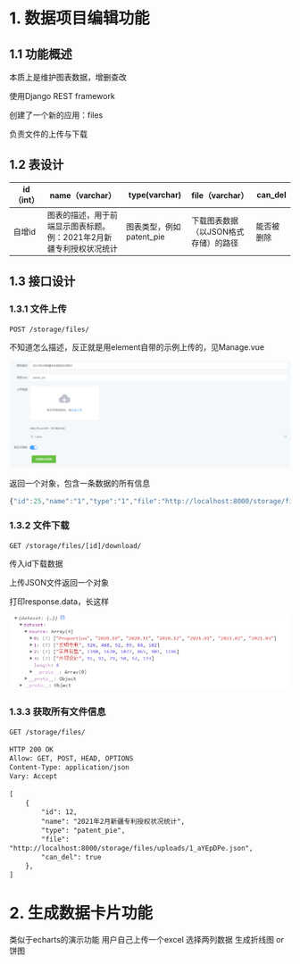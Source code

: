# 1. 数据项目编辑功能
## 1.1 功能概述

本质上是维护图表数据，增删查改

使用Django REST framework

创建了一个新的应用：files

负责文件的上传与下载



## 1.2 表设计

| id（int） | name（varchar）                                              | type(varchar)            | file（varchar）                      | can_del    |
| --------- | ------------------------------------------------------------ | ------------------------ | ------------------------------------ | ---------- |
| 自增id    | 图表的描述，用于前端显示图表标题。例：2021年2月新疆专利授权状况统计 | 图表类型，例如patent_pie | 下载图表数据（以JSON格式存储）的路径 | 能否被删除 |



## 1.3 接口设计

### 1.3.1 文件上传

```
POST /storage/files/
```

不知道怎么描述，反正就是用element自带的示例上传的，见Manage.vue

![image-20210720194126512](./README.assets/image-20210720194126512.png)

返回一个对象，包含一条数据的所有信息

```js
{"id":25,"name":"1","type":"1","file":"http://localhost:8000/storage/files/uploads/1_AqYSNrJ.json","can_del":true}
```



### 1.3.2 文件下载

```
GET /storage/files/[id]/download/ 
```

传入id下载数据

上传JSON文件返回一个对象

打印response.data，长这样

![image-20210720200936681](./README.assets/image-20210720200936681.png)



### 1.3.3 获取所有文件信息

```html
GET /storage/files/
```



```
HTTP 200 OK
Allow: GET, POST, HEAD, OPTIONS
Content-Type: application/json
Vary: Accept

[
    {
        "id": 12,
        "name": "2021年2月新疆专利授权状况统计",
        "type": "patent_pie",
        "file": "http://localhost:8000/storage/files/uploads/1_aYEpDPe.json",
        "can_del": true
    },
]
```



# 2. 生成数据卡片功能
类似于echarts的演示功能
用户自己上传一个excel
选择两列数据
生成折线图 or 饼图